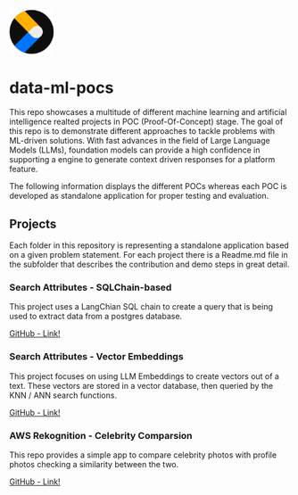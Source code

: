 <img src="docs/img/ts_logo.png" alt="Diagram 1" width="80">

# data-ml-pocs
This repo showcases a multitude of different machine learning and artificial intelligence realted projects in POC (Proof-Of-Concept) stage. The goal of this repo is to demonstrate different approaches to tackle problems with ML-driven solutions. With fast advances in the field of Large Language Models (LLMs), foundation models can provide a high confidence in supporting a engine to generate context driven responses for a platform feature.

The following information displays the different POCs whereas each POC is developed as standalone application for proper testing and evaluation. 

## Projects
Each folder in this repository is representing a standalone application based on a given problem statement. For each project there is a Readme.md file in the subfolder that describes the contribution and demo steps in great detail.

### Search Attributes - SQLChain-based
This project uses a LangChian SQL chain to create a query that is being used to extract data from a postgres database.

[GitHub - Link!](https://github.com/castingnetworks/data-ml-pocs/tree/main/poc__llm_search_attributes)

### Search Attributes - Vector Embeddings
This project focuses on using LLM Embeddings to create vectors out of a text. These vectors are stored in a vector database, then queried by the KNN / ANN search functions.

[GitHub - Link!](https://github.com/castingnetworks/data-ml-pocs/tree/main/poc__llm_search_attributes_vector)

### AWS Rekognition - Celebrity Comparsion
This repo provides a simple app to compare celebrity photos with profile photos checking a similarity between the two.

[GitHub - Link!](https://github.com/castingnetworks/data-ml-pocs/tree/main/poc__rekogn_celebrity_comparsion)

